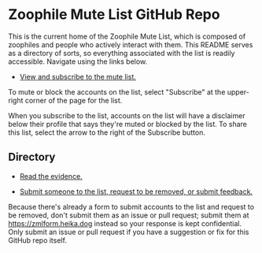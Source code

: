 # Zoophile Mute List GitHub Repo

This is the current home of the Zoophile Mute List, which is composed of zoophiles and people who actively interact with them. This README serves as a directory of sorts, so everything associated with the list is readily accessible. Navigate using the links below.

- [View and subscribe to the mute list.](https://bsky.app/profile/heika.dog/lists/3k3eg23h7ko2i)

To mute or block the accounts on the list, select "Subscribe" at the upper-right corner of the page for the list.

When you subscribe to the list, accounts on the list will have a disclaimer below their profile that says they're muted or blocked by the list. To share this list, select the arrow to the right of the Subscribe button.

## Directory

- [Read the evidence.](zml.md)

- [Submit someone to the list, request to be removed, or submit feedback.](https://zmlform.heika.dog)

Because there's already a form to submit accounts to the list and request to be removed, don't submit them as an issue or pull request; submit them at <https://zmlform.heika.dog> instead so your response is kept confidential. Only submit an issue or pull request if you have a suggestion or fix for this GitHub repo itself.
